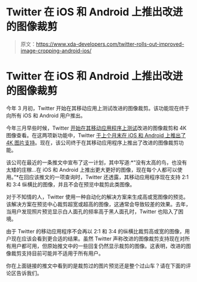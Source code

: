 # Twitter 在 iOS 和 Android 上推出改进的图像裁剪

> 原文：<https://www.xda-developers.com/twitter-rolls-out-improved-image-cropping-android-ios/>

# Twitter 在 iOS 和 Android 上推出改进的图像裁剪

今年 3 月初，Twitter 开始在其移动应用上测试改进的图像裁剪。该功能现在终于向所有 iOS 和 Android 用户推出。

今年三月早些时候，Twitter [开始在其移动应用程序上测试](https://www.xda-developers.com/twitter-tests-improved-image-cropping-and-4k-image-viewing-on-mobile/)改进的图像裁剪和 4K 图像查看。在这两项新功能中，Twitter [于上个月末在 iOS 和 Android 上推出了 4K 图片支持](https://www.xda-developers.com/twitter-android-and-ios-see-upload-4k-images/)。现在，该公司终于在其移动应用程序上推出了改进的图像裁剪功能。

该公司在最近的一条推文中宣布了这一计划，其中写道:*“没有太高的鸟，也没有太矮的庄稼...在 iOS 和 Android 上推出更大更好的图像，现在每个人都可以使用。”*在回应该推文的一项查询时，Twitter 还透露，其移动应用程序现在支持 2:1 和 3:4 纵横比的图像，并且不会在预览中裁剪此类图像。

对于不知情的人，Twitter 使用一种自动化的解决方案来生成高或宽图像的预览。该解决方案在预览中心裁剪超宽或超高的图像，这通常会导致较差的效果。去年，当用户发现照片预览显示白人面孔的频率高于黑人面孔时，Twitter 也陷入了困境。

由于 Twitter 的移动应用程序不会再以 2:1 和 3:4 的纵横比裁剪高或宽的图像，用户现在应该会看到更合适的结果。虽然 Twitter 声称改进的图像裁剪支持现在对所有用户都可用，但原始推文中的一些回复仍然显示裁剪的图像。这表明，改进的图像裁剪支持目前可能并不适用于所有用户。

你在上面链接的推文中看到的是裁剪过的图片预览还是整个过山车？请在下面的评论区告诉我们。
